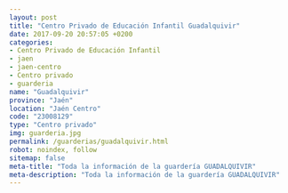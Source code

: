 ```yaml
---
layout: post
title: "Centro Privado de Educación Infantil Guadalquivir"
date: 2017-09-20 20:57:05 +0200
categories:
- Centro Privado de Educación Infantil
- jaen
- jaen-centro
- Centro privado
- guarderia
name: "Guadalquivir"
province: "Jaén"
location: "Jaén Centro"
code: "23008129"
type: "Centro privado"
img: guarderia.jpg
permalink: /guarderias/guadalquivir.html
robot: noindex, follow
sitemap: false
meta-title: "Toda la información de la guardería GUADALQUIVIR"
meta-description: "Toda la información de la guardería GUADALQUIVIR"
---
```

